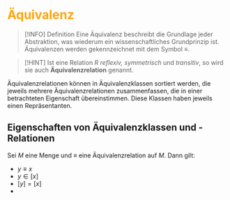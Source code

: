# <font color = "orange">Äquivalenz</font>
>[!INFO] Definition
>Eine Äquivalenz beschreibt die Grundlage jeder Abstraktion, was wiederum ein wissenschaftliches Grundprinzip ist. Äquivalenzen werden gekennzeichnet mit dem Symbol $\equiv$. 

>[!HINT] Ist eine Relation $R$ *reflexiv, symmetrisch* und *transitiv*, so wird sie auch **Äquivalenzrelation** genannt.

Äquivalenzrelationen können in Äquivalenzklassen sortiert werden, die jeweils mehrere Äquivalenzrelationen zusammenfassen, die in einer betrachteten Eigenschaft übereinstimmen. Diese Klassen haben jeweils einen Repräsentanten.

## Eigenschaften von Äquivalenzklassen und -Relationen
Sei $M$ eine Menge und $\equiv$ eine Äquivalenzrelation auf $M$. Dann gilt:
- $y \equiv x$
- $y \in [x]$
- $[y] = [x]$
- 